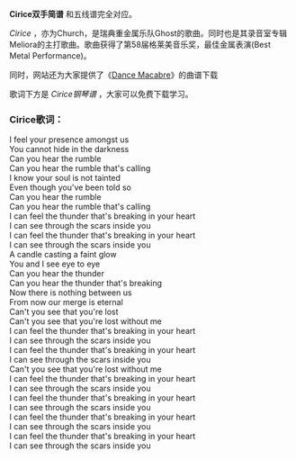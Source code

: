 

**Cirice双手简谱** 和五线谱完全对应。

_Cirice_
，亦为Church，是瑞典重金属乐队Ghost的歌曲。同时也是其录音室专辑Meliora的主打歌曲。歌曲获得了第58届格莱美音乐奖，最佳金属表演(Best
Metal Performance)。

同时，网站还为大家提供了《[Dance Macabre](Music-9613-Dance-Macabre-Ghost.html "Dance
Macabre")》的曲谱下载

歌词下方是 _Cirice钢琴谱_ ，大家可以免费下载学习。

### Cirice歌词：

I feel your presence amongst us  
You cannot hide in the darkness  
Can you hear the rumble  
Can you hear the rumble that's calling  
I know your soul is not tainted  
Even though you've been told so  
Can you hear the rumble  
Can you hear the rumble that's calling  
I can feel the thunder that's breaking in your heart  
I can see through the scars inside you  
I can feel the thunder that's breaking in your heart  
I can see through the scars inside you  
A candle casting a faint glow  
You and I see eye to eye  
Can you hear the thunder  
Can you hear the thunder that's breaking  
Now there is nothing between us  
From now our merge is eternal  
Can't you see that you're lost  
Can't you see that you're lost without me  
I can feel the thunder that's breaking in your heart  
I can see through the scars inside you  
I can feel the thunder that's breaking in your heart  
I can see through the scars inside you  
Can't you see that you're lost without me  
I can feel the thunder that's breaking in your heart  
I can see through the scars inside you  
I can feel the thunder that's breaking in your heart  
I can see through the scars inside you  
I can feel the thunder that's breaking in your heart  
I can see through the scars inside you  
I can feel the thunder that's breaking in your heart  
I can see through the scars inside you


